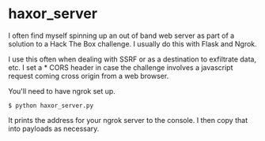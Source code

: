 # haxor_server

I often find myself spinning up an out of band web server as part of a solution to a Hack The Box challenge. I usually do this with Flask and Ngrok. 

I use this often when dealing with SSRF or as a destination to exfiltrate data, etc. I set a * CORS header in case the challenge involves a javascript request coming cross origin from a web browser.

You'll need to have ngrok set up.

`$ python haxor_server.py`

It prints the address for your ngrok server to the console. I then copy that into payloads as necessary.
